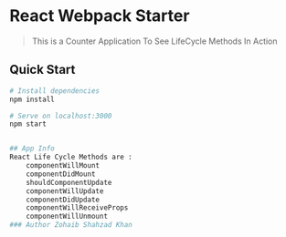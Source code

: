# React Webpack Starter
> This is a Counter Application To See LifeCycle Methods In Action

## Quick Start

``` bash
# Install dependencies
npm install

# Serve on localhost:3000
npm start


## App Info
React Life Cycle Methods are :
	componentWillMount
	componentDidMount
	shouldComponentUpdate
	componentWillUpdate
	componentDidUpdate
	componentWillReceiveProps
	componentWillUnmount
### Author Zohaib Shahzad Khan